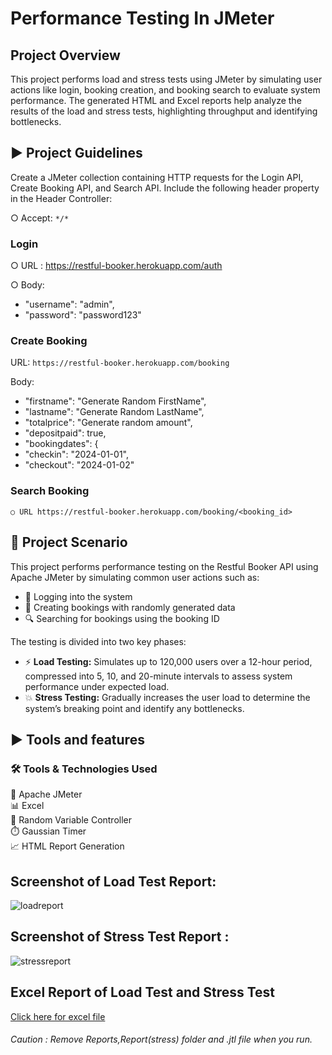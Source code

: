 # Performance Testing In JMeter
## Project Overview
This project performs load and stress tests using JMeter by simulating user actions like login, booking creation, and booking search to evaluate system performance. The generated HTML and Excel reports help analyze the results of the load and stress tests, highlighting throughput and identifying bottlenecks.

## ▶ Project Guidelines
Create a JMeter collection containing HTTP requests for the Login API, Create Booking API, and Search API. Include the following header property in the Header Controller:

○ Accept: `*/*`

### Login

○ URL : https://restful-booker.herokuapp.com/auth

○ Body:

  - "username": "admin",
  - "password": "password123"



### Create Booking

URL: `https://restful-booker.herokuapp.com/booking`

Body:

 - "firstname": "Generate Random FirstName",
 - "lastname": "Generate Random LastName",
 - "totalprice": "Generate random amount",
 - "depositpaid": true,
 - "bookingdates": {
  -  "checkin": "2024-01-01",
  -  "checkout": "2024-01-02"

 
 ### Search Booking
    ○ URL https://restful-booker.herokuapp.com/booking/<booking_id>

## 🚦 Project Scenario

This project performs performance testing on the Restful Booker API using Apache JMeter by simulating common user actions such as:

- 🔐 Logging into the system  
- 📝 Creating bookings with randomly generated data  
- 🔍 Searching for bookings using the booking ID  

The testing is divided into two key phases:

- ⚡ **Load Testing:** Simulates up to 120,000 users over a 12-hour period, compressed into 5, 10, and 20-minute intervals to assess system performance under expected load.  
- 💥 **Stress Testing:** Gradually increases the user load to determine the system’s breaking point and identify any bottlenecks.


## ▶ Tools and features
### 🛠️ Tools & Technologies Used  
🔧 Apache JMeter  
📊 Excel  
🎲 Random Variable Controller  
⏱️ Gaussian Timer  
📈 HTML Report Generation


## Screenshot of Load Test Report:
![loadreport](https://github.com/user-attachments/assets/7f8a12f8-5db8-41d2-920f-c213252d4e16)

## Screenshot of Stress Test Report :
![stressreport](https://github.com/user-attachments/assets/55069abe-1280-4ace-9b18-86893a509038)

## Excel Report of Load Test and Stress Test
[Click here for excel file](https://github.com/digonta-roy/Load-Test-and-Stress-Test-in-JMeter/blob/main/bookingLoad_Stress_Report.csv)

###### Caution : Remove Reports,Report(stress) folder and .jtl file when you run.

